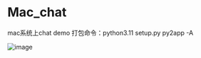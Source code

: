 # Mac_chat
mac系统上chat demo
打包命令：python3.11 setup.py py2app -A

![image](https://github.com/chiheye/Mac_chat/assets/42902754/20ec0d4a-0d89-4ac1-9f2d-6f2f833e2208)
